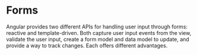 # Forms 

Angular provides two different APIs for handling user input through forms: reactive and template-driven. Both capture user input events from the view, validate the user input, create a form model and data model to update, and provide a way to track changes. Each offers different advantages.